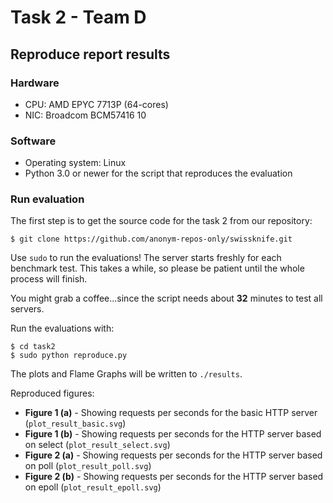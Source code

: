 # Task 2 - Team D

## Reproduce report results

### Hardware

- CPU: AMD EPYC 7713P (64-cores)
- NIC: Broadcom BCM57416 10

### Software

- Operating system: Linux
- Python 3.0 or newer for the script that reproduces the evaluation

### Run evaluation

The first step is to get the source code for the task 2 from our repository:

```console
$ git clone https://github.com/anonym-repos-only/swissknife.git
```

Use ```sudo``` to run the evaluations! The server starts freshly for each benchmark test. This takes a while, so please
be patient until the whole process will finish.

You might grab a coffee...since the script needs about <b>32</b> minutes to test all servers.

Run the evaluations with:

```console
$ cd task2
$ sudo python reproduce.py 
```

The plots and Flame Graphs will be written to ```./results```.

Reproduced figures:

- <b>Figure 1 (a)</b> - Showing requests per seconds for the basic HTTP server (```plot_result_basic.svg```)
- <b>Figure 1 (b)</b> - Showing requests per seconds for the HTTP server based on select (```plot_result_select.svg```)
- <b>Figure 2 (a)</b> - Showing requests per seconds for the HTTP server based on poll (```plot_result_poll.svg```)
- <b>Figure 2 (b)</b> - Showing requests per seconds for the HTTP server based on epoll (```plot_result_epoll.svg```)